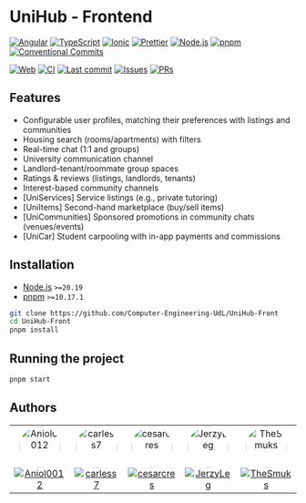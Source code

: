 # UniHub - Frontend

[![Angular](https://img.shields.io/badge/Angular-20-red?logo=angular&logoColor=white)](https://next.angular.dev/)
[![TypeScript](https://img.shields.io/badge/TypeScript-5.2-blue?logo=typescript&logoColor=white)](https://www.typescriptlang.org/)
[![Ionic](https://img.shields.io/badge/Ionic-8.0.0-blue?logo=ionic&logoColor=white)](https://ionicframework.com/)
[![Prettier](https://img.shields.io/badge/Prettier-3.3.0-fuchsia?logo=prettier&logoColor=white)](https://prettier.io/)
[![Node.js](https://img.shields.io/badge/node-%3E=20.19.0-green?logo=node.js&logoColor=white)](https://nodejs.org/)
[![pnpm](https://img.shields.io/badge/pnpm-10.17.1-blue?logo=pnpm&logoColor=white)](https://pnpm.io/)
[![Conventional Commits](https://img.shields.io/badge/Conventional%20Commits-1.0.0-%23FE5196?logo=conventionalcommits&logoColor=white)](https://conventionalcommits.org)

[![Web](https://img.shields.io/website?url=https://computer-engineering-udl.github.io/UniHub-Front/&label=Website&up_message=online&down_message=offline)](https://computer-engineering-udl.github.io/UniHub-Front/)
[![CI](https://img.shields.io/github/actions/workflow/status/Computer-Engineering-UdL/UniHub-Front/ci.yml?branch=main&label=CI)](https://github.com/Computer-Engineering-UdL/UniHub-Front/actions/workflows/tests.yml)
[![Last commit](https://img.shields.io/github/last-commit/Computer-Engineering-UdL/UniHub-Front?label=Last%20commit)](https://github.com/Computer-Engineering-UdL/UniHub-Front/commits)
[![Issues](https://img.shields.io/github/issues/Computer-Engineering-UdL/UniHub-Front?label=Issues)](https://github.com/Computer-Engineering-UdL/UniHub-Front/issues)
[![PRs](https://img.shields.io/github/issues-pr/Computer-Engineering-UdL/UniHub-Front?label=PRs)](https://github.com/Computer-Engineering-UdL/UniHub-Front/pulls)

## Features

- Configurable user profiles, matching their preferences with listings and communities
- Housing search (rooms/apartments) with filters
- Real-time chat (1:1 and groups)
- University communication channel
- Landlord–tenant/roommate group spaces
- Ratings & reviews (listings, landlords, tenants)
- Interest-based community channels
- [UniServices] Service listings (e.g., private tutoring)
- [UniItems] Second-hand marketplace (buy/sell items)
- [UniCommunities] Sponsored promotions in community chats (venues/events)
- [UniCar] Student carpooling with in-app payments and commissions

## Installation

- [Node.js](https://nodejs.org) `>=20.19`
- [pnpm](https://pnpm.io) `>=10.17.1`

```bash
git clone https://github.com/Computer-Engineering-UdL/UniHub-Front
cd UniHub-Front
pnpm install
```

## Running the project

```bash
pnpm start
```

## Authors

<table>
  <tr>
    <td align="center">
      <a href="https://github.com/Aniol0012">
        <img src="https://github.com/Aniol0012.png" width="72" height="72" style="border-radius:50%;" alt="Aniol0012"><br/>
        <img src="https://img.shields.io/badge/Aniol0012-Contributor-181717?style=for-the-badge&logo=github&logoColor=white" alt="Aniol0012">
      </a>
    </td>
    <td align="center">
      <a href="https://github.com/carless7">
        <img src="https://github.com/carless7.png" width="72" height="72" style="border-radius:50%;" alt="carless7"><br/>
        <img src="https://img.shields.io/badge/carless7-Contributor-181717?style=for-the-badge&logo=github&logoColor=white" alt="carless7">
      </a>
    </td>
    <td align="center">
      <a href="https://github.com/cesarcres">
        <img src="https://github.com/cesarcres.png" width="72" height="72" style="border-radius:50%;" alt="cesarcres"><br/>
        <img src="https://img.shields.io/badge/cesarcres-Contributor-181717?style=for-the-badge&logo=github&logoColor=white" alt="cesarcres">
      </a>
    </td>
    <td align="center">
      <a href="https://github.com/JerzyLeg">
        <img src="https://github.com/JerzyLeg.png" width="72" height="72" style="border-radius:50%;" alt="JerzyLeg"><br/>
        <img src="https://img.shields.io/badge/JerzyLeg-Contributor-181717?style=for-the-badge&logo=github&logoColor=white" alt="JerzyLeg">
      </a>
    </td>
    <td align="center">
      <a href="https://github.com/TheSmuks">
        <img src="https://github.com/TheSmuks.png" width="72" height="72" style="border-radius:50%;" alt="TheSmuks"><br/>
        <img src="https://img.shields.io/badge/TheSmuks-Contributor-181717?style=for-the-badge&logo=github&logoColor=white" alt="TheSmuks">
      </a>
    </td>
  </tr>
</table>
